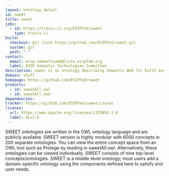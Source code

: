 ```yaml
---
layout: ontology_detail
id: sweet
title: sweet
jobs:
  - id: https://travis-ci.org/ESIPFed/sweet
    type: travis-ci
build:
  checkout: git clone https://github.com/ESIPFed/sweet.git
  system: git
  path: "."
contact:
  email: esip-semanticweb@lists.esipfed.org
  label: ESIP Semantic Technologies Committee
description: sweet is an ontology describing Semantic Web for Earth and Environmental Terminology
domain: stuff
homepage: https://github.com/ESIPFed/sweet
products:
  - id: sweetAll.owl
  - id: sweetAll.obo
dependencies:
tracker: https://github.com/ESIPFed/sweet/issues
license:
  url: https://www.apache.org/licenses/LICENSE-2.0
  label: ALv2.0
---
```


SWEET ontologies are written in the OWL ontology language and are publicly available. SWEET version is highly modular with 6000 concepts in 200 separate ontologies. You can view the entire concept space from an OWL tool such as Protege by reading in sweetAll.owl. Alternatively, these ontologies can be viewed individually. SWEET consists of nine top-level concepts/ontologies. SWEET is a middle-level ontology; most users add a domain-specific ontology using the components defined here to satisfy end user needs.
